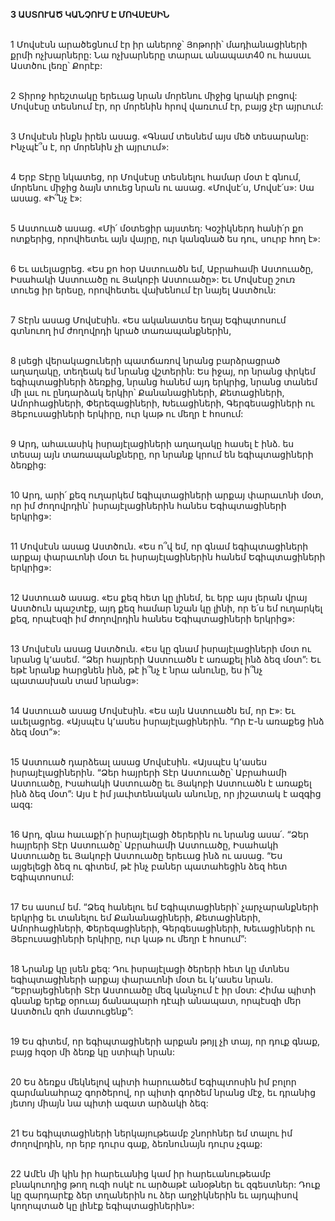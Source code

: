 **3 ԱՍՏՈՒԱԾ ԿԱՆՉՈՒՄ Է ՄՈՎՍԷՍԻՆ**

\
1 Մովսէսն արածեցնում էր իր աներոջ՝ Յոթորի՝ մադիանացիների քրմի ոչխարները: Նա ոչխարները տարաւ անապատ40 ու հասաւ Աստծու լեռը՝ Քորէբ:

\
2 Տիրոջ հրեշտակը երեւաց նրան մորենու միջից կրակի բոցով: Մովսէսը տեսնում էր, որ մորենին հրով վառւում էր, բայց չէր այրւում:

\
3 Մովսէսն ինքն իրեն ասաց. «Գնամ տեսնեմ այս մեծ տեսարանը: Ինչպէ՞ս է, որ մորենին չի այրւում»:

\
4 Երբ Տէրը նկատեց, որ Մովսէսը տեսնելու համար մօտ է գնում, մորենու միջից ձայն տուեց նրան ու ասաց. «Մովսէ՛ս, Մովսէ՛ս»: Սա ասաց. «Ի՞նչ է»:

\
5 Աստուած ասաց. «Մի՛ մօտեցիր այստեղ: Կօշիկներդ հանի՛ր քո ոտքերից, որովհետեւ այն վայրը, ուր կանգնած ես դու, սուրբ հող է»:

\
6 Եւ աւելացրեց. «Ես քո հօր Աստուածն եմ, Աբրահամի Աստուածը, Իսահակի Աստուածը ու Յակոբի Աստուածը»: Եւ Մովսէսը շուռ տուեց իր երեսը, որովհետեւ վախենում էր նայել Աստծուն:

\
7 Տէրն ասաց Մովսէսին. «Ես ականատես եղայ Եգիպտոսում գտնուող իմ ժողովրդի կրած տառապանքներին,

\
8 լսեցի վերակացուների պատճառով նրանց բարձրացրած աղաղակը, տեղեակ եմ նրանց վշտերին: Ես իջայ, որ նրանց փրկեմ եգիպտացիների ձեռքից, նրանց հանեմ այդ երկրից, նրանց տանեմ մի լաւ ու ընդարձակ երկիր՝ Քանանացիների, Քետացիների, Ամորհացիների, Փերեզացիների, Խեւացիների, Գերգեսացիների ու Յեբուսացիների երկիրը, ուր կաթ ու մեղր է հոսում:

\
9 Արդ, ահաւասիկ իսրայէլացիների աղաղակը հասել է ինձ. ես տեսայ այն տառապանքները, որ նրանք կրում են եգիպտացիների ձեռքից:

\
10 Արդ, արի՛ քեզ ուղարկեմ եգիպտացիների արքայ փարաւոնի մօտ, որ իմ ժողովրդին՝ իսրայէլացիներին հանես Եգիպտացիների երկրից»:

\
11 Մովսէսն ասաց Աստծուն. «Ես ո՞վ եմ, որ գնամ եգիպտացիների արքայ փարաւոնի մօտ եւ իսրայէլացիներին հանեմ Եգիպտացիների երկրից»:

\
12 Աստուած ասաց. «Ես քեզ հետ կը լինեմ, եւ երբ այս լերան վրայ Աստծուն պաշտէք, այդ քեզ համար նշան կը լինի, որ ե՛ս եմ ուղարկել քեզ, որպէսզի իմ ժողովրդին հանես Եգիպտացիների երկրից»:

\
13 Մովսէսն ասաց Աստծուն. «Ես կը գնամ իսրայէլացիների մօտ ու նրանց կ՚ասեմ. “Ձեր հայրերի Աստուածն է առաքել ինձ ձեզ մօտ”: Եւ եթէ նրանք հարցնեն ինձ, թէ ի՞նչ է նրա անունը, ես ի՞նչ պատասխան տամ նրանց»:

\
14 Աստուած ասաց Մովսէսին. «Ես այն Աստուածն եմ, որ Է»: Եւ աւելացրեց. «Այսպէս կ՚ասես իսրայէլացիներին. “Որ Է-ն առաքեց ինձ ձեզ մօտ”»:

\
15 Աստուած դարձեալ ասաց Մովսէսին. «Այսպէս կ՚ասես իսրայէլացիներին. “Ձեր հայրերի Տէր Աստուածը՝ Աբրահամի Աստուածը, Իսահակի Աստուածը եւ Յակոբի Աստուածն է առաքել ինձ ձեզ մօտ”: Այս է իմ յաւիտենական անունը, որ յիշատակ է ազգից ազգ:

\
16 Արդ, գնա հաւաքի՛ր իսրայէլացի ծերերին ու նրանց ասա՛. “Ձեր հայրերի Տէր Աստուածը՝ Աբրահամի Աստուածը, Իսահակի Աստուածը եւ Յակոբի Աստուածը երեւաց ինձ ու ասաց. “Ես այցելեցի ձեզ ու գիտեմ, թէ ինչ բաներ պատահեցին ձեզ հետ Եգիպտոսում:

\
17 Ես ասում եմ. “Ձեզ հանելու եմ Եգիպտացիների՝ չարչարանքների երկրից եւ տանելու եմ Քանանացիների, Քետացիների, Ամորհացիների, Փերեզացիների, Գերգեսացիների, Խեւացիների ու Յեբուսացիների երկիրը, ուր կաթ ու մեղր է հոսում”:

\
18 Նրանք կը լսեն քեզ: Դու իսրայէլացի ծերերի հետ կը մտնես եգիպտացիների արքայ փարաւոնի մօտ եւ կ՚ասես նրան. “Եբրայեցիների Տէր Աստուածը մեզ կանչում է իր մօտ: Հիմա պիտի գնանք երեք օրուայ ճանապարհ դէպի անապատ, որպէսզի մեր Աստծուն զոհ մատուցենք”:

\
19 Ես գիտեմ, որ եգիպտացիների արքան թոյլ չի տայ, որ դուք գնաք, բայց հզօր մի ձեռք կը ստիպի նրան:

\
20 Ես ձեռքս մեկնելով պիտի հարուածեմ Եգիպտոսին իմ բոլոր զարմանահրաշ գործերով, որ պիտի գործեմ նրանց մէջ, եւ դրանից յետոյ միայն նա պիտի ազատ արձակի ձեզ:

\
21 Ես եգիպտացիների ներկայութեամբ շնորհներ եմ տալու իմ ժողովրդին, որ երբ դուրս գաք, ձեռնունայն դուրս չգաք:

\
22 Ամէն մի կին իր հարեւանից կամ իր հարեւանութեամբ բնակուողից թող ուզի ոսկէ ու արծաթէ անօթներ եւ զգեստներ: Դուք կը զարդարէք ձեր տղաներին ու ձեր աղջիկներին եւ այդպիսով կողոպտած կը լինէք եգիպտացիներին»:
